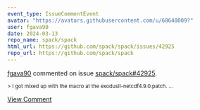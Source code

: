 ```yaml
---
event_type: IssueCommentEvent
avatar: "https://avatars.githubusercontent.com/u/68648009?"
user: fgava90
date: 2024-03-13
repo_name: spack/spack
html_url: https://github.com/spack/spack/issues/42925
repo_url: https://github.com/spack/spack
---
```


<a href='https://github.com/fgava90' target='_blank'>fgava90</a> commented on issue <a href='https://github.com/spack/spack/issues/42925' target='_blank'>spack/spack#42925</a>.

<small> > I got mixed up with the macro at the exodusII-netcdf4.9.0.patch....</small>

<a href='https://github.com/spack/spack/issues/42925' target='_blank'>View Comment</a>